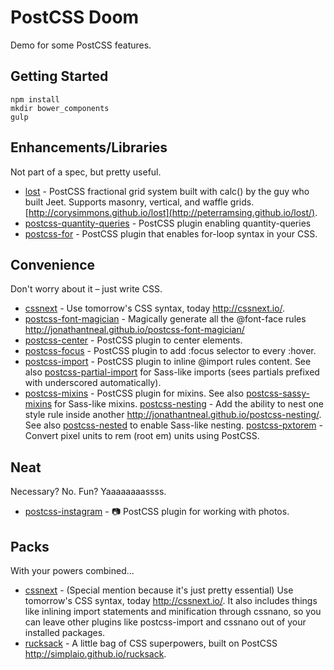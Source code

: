 # PostCSS Doom
Demo for some PostCSS features.

## Getting Started

    npm install
    mkdir bower_components
    gulp

## Enhancements/Libraries
Not part of a spec, but pretty useful.
- [lost](https://github.com/peterramsing/lost) - PostCSS fractional grid system built with calc() by the guy who built Jeet. Supports masonry, vertical, and waffle grids. [http://corysimmons.github.io/lost](http://peterramsing.github.io/lost/).
- [postcss-quantity-queries](https://github.com/pascalduez/postcss-quantity-queries) - PostCSS plugin enabling quantity-queries
- [postcss-for](https://github.com/antyakushev/postcss-for) - PostCSS plugin that enables for-loop syntax in your CSS.

## Convenience
Don't worry about it – just write CSS.
- [cssnext](https://github.com/cssnext/cssnext) - Use tomorrow's CSS syntax, today http://cssnext.io/.
- [postcss-font-magician](https://github.com/jonathantneal/postcss-font-magician) - Magically generate all the @font-face rules http://jonathantneal.github.io/postcss-font-magician/
- [postcss-center](https://github.com/jedmao/postcss-center) - PostCSS plugin to center elements.
- [postcss-focus](https://github.com/postcss/postcss-focus) - PostCSS plugin to add :focus selector to every :hover.
- [postcss-import](https://github.com/postcss/postcss-import) - PostCSS plugin to inline @import rules content. See also [postcss-partial-import](https://github.com/jonathantneal/postcss-partial-import) for Sass-like imports (sees partials prefixed with underscored automatically).
- [postcss-mixins](https://github.com/postcss/postcss-mixins) - PostCSS plugin for mixins. See also [postcss-sassy-mixins](https://github.com/andyjansson/postcss-sassy-mixins) for Sass-like mixins.
[postcss-nesting](https://github.com/jonathantneal/postcss-nesting) - Add the ability to nest one style rule inside another http://jonathantneal.github.io/postcss-nesting/. See also
[postcss-nested](https://github.com/postcss/postcss-nested) to enable Sass-like nesting.
[postcss-pxtorem](https://github.com/cuth/postcss-pxtorem) - Convert pixel units to rem (root em) units using PostCSS.

## Neat
Necessary? No. Fun? Yaaaaaaaassss.
- [postcss-instagram](https://github.com/azat-io/postcss-instagram) - :camera: PostCSS plugin for working with photos.

## Packs
With your powers combined...
- [cssnext](https://github.com/cssnext/cssnext) - (Special mention because it's just pretty essential) Use tomorrow's CSS syntax, today http://cssnext.io/. It also includes things like inlining import statements and minification through cssnano, so you can leave other plugins like postcss-import and cssnano out of your installed packages.
- [rucksack](https://github.com/simplaio/rucksack) - A little bag of CSS superpowers, built on PostCSS http://simplaio.github.io/rucksack.
